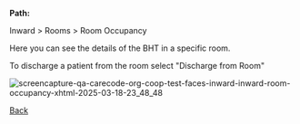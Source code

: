 **Path:**

Inward > Rooms > Room Occupancy

Here you can see the details of the BHT in a specific room. 

To discharge a patient from the room select "Discharge from Room"

![screencapture-qa-carecode-org-coop-test-faces-inward-inward-room-occupancy-xhtml-2025-03-18-23_48_48](https://github.com/user-attachments/assets/1248501a-9adf-4967-a22f-00ae95652be8)


[Back](https://github.com/hmislk/hmis/wiki/Inward)